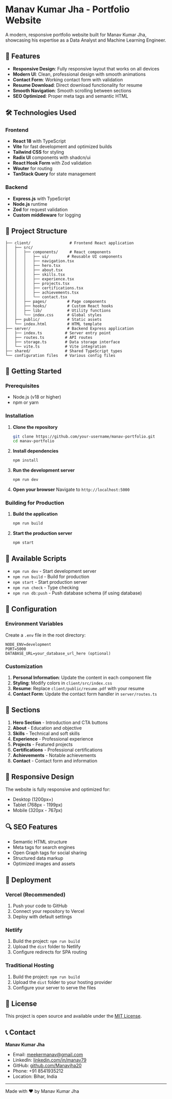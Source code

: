 # Manav Kumar Jha - Portfolio Website

A modern, responsive portfolio website built for Manav Kumar Jha, showcasing his expertise as a Data Analyst and Machine Learning Engineer.

## 🚀 Features

- **Responsive Design**: Fully responsive layout that works on all devices
- **Modern UI**: Clean, professional design with smooth animations
- **Contact Form**: Working contact form with validation
- **Resume Download**: Direct download functionality for resume
- **Smooth Navigation**: Smooth scrolling between sections
- **SEO Optimized**: Proper meta tags and semantic HTML

## 🛠️ Technologies Used

### Frontend
- **React 18** with TypeScript
- **Vite** for fast development and optimized builds
- **Tailwind CSS** for styling
- **Radix UI** components with shadcn/ui
- **React Hook Form** with Zod validation
- **Wouter** for routing
- **TanStack Query** for state management

### Backend
- **Express.js** with TypeScript
- **Node.js** runtime
- **Zod** for request validation
- **Custom middleware** for logging

## 📁 Project Structure

```
├── client/                 # Frontend React application
│   ├── src/
│   │   ├── components/     # React components
│   │   │   ├── ui/        # Reusable UI components
│   │   │   ├── navigation.tsx
│   │   │   ├── hero.tsx
│   │   │   ├── about.tsx
│   │   │   ├── skills.tsx
│   │   │   ├── experience.tsx
│   │   │   ├── projects.tsx
│   │   │   ├── certifications.tsx
│   │   │   ├── achievements.tsx
│   │   │   └── contact.tsx
│   │   ├── pages/         # Page components
│   │   ├── hooks/         # Custom React hooks
│   │   ├── lib/           # Utility functions
│   │   └── index.css      # Global styles
│   ├── public/            # Static assets
│   └── index.html         # HTML template
├── server/                # Backend Express application
│   ├── index.ts          # Server entry point
│   ├── routes.ts         # API routes
│   ├── storage.ts        # Data storage interface
│   └── vite.ts           # Vite integration
├── shared/               # Shared TypeScript types
└── configuration files   # Various config files
```

## 🚀 Getting Started

### Prerequisites
- Node.js (v18 or higher)
- npm or yarn

### Installation

1. **Clone the repository**
   ```bash
   git clone https://github.com/your-username/manav-portfolio.git
   cd manav-portfolio
   ```

2. **Install dependencies**
   ```bash
   npm install
   ```

3. **Run the development server**
   ```bash
   npm run dev
   ```

4. **Open your browser**
   Navigate to `http://localhost:5000`

### Building for Production

1. **Build the application**
   ```bash
   npm run build
   ```

2. **Start the production server**
   ```bash
   npm start
   ```

## 📝 Available Scripts

- `npm run dev` - Start development server
- `npm run build` - Build for production
- `npm start` - Start production server
- `npm run check` - Type checking
- `npm run db:push` - Push database schema (if using database)

## 🔧 Configuration

### Environment Variables
Create a `.env` file in the root directory:

```env
NODE_ENV=development
PORT=5000
DATABASE_URL=your_database_url_here (optional)
```

### Customization

1. **Personal Information**: Update the content in each component file
2. **Styling**: Modify colors in `client/src/index.css`
3. **Resume**: Replace `client/public/resume.pdf` with your resume
4. **Contact Form**: Update the contact form handler in `server/routes.ts`

## 🌟 Sections

1. **Hero Section** - Introduction and CTA buttons
2. **About** - Education and objective
3. **Skills** - Technical and soft skills
4. **Experience** - Professional experience
5. **Projects** - Featured projects
6. **Certifications** - Professional certifications
7. **Achievements** - Notable achievements
8. **Contact** - Contact form and information

## 📱 Responsive Design

The website is fully responsive and optimized for:
- Desktop (1200px+)
- Tablet (768px - 1199px)
- Mobile (320px - 767px)

## 🔍 SEO Features

- Semantic HTML structure
- Meta tags for search engines
- Open Graph tags for social sharing
- Structured data markup
- Optimized images and assets

## 🚀 Deployment

### Vercel (Recommended)
1. Push your code to GitHub
2. Connect your repository to Vercel
3. Deploy with default settings

### Netlify
1. Build the project: `npm run build`
2. Upload the `dist` folder to Netlify
3. Configure redirects for SPA routing

### Traditional Hosting
1. Build the project: `npm run build`
2. Upload the `dist` folder to your hosting provider
3. Configure your server to serve the files

## 📄 License

This project is open source and available under the [MIT License](LICENSE).

## 📞 Contact

**Manav Kumar Jha**
- Email: meekermanav@gmail.com
- LinkedIn: [linkedin.com/in/manav79](https://linkedin.com/in/manav79)
- GitHub: [github.com/Manavjha20](https://github.com/Manavjha20)
- Phone: +91 8541935212
- Location: Bihar, India

---

Made with ❤️ by Manav Kumar Jha